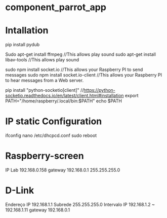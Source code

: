 # component_parrot_app

Intallation
===========
pip install pydub

Sudo apt-get install ffmpeg         //This allows play sound
sudo apt-get install libav-tools    //This allows play sound

sudo npm install socket.io          //This allows your Raspberry PI to send messages
sudo npm install socket.io-client   //This allows your Raspberry PI to hear messages from a Web server.

pip install "python-socketio[client]"       //https://python-socketio.readthedocs.io/en/latest/client.html#installation
export PATH="/home/raspberry/.local/bin:$PATH"
echo $PATH

IP static Configuration
=======================
ifconfig
nano /etc/dhcpcd.conf
sudo reboot

Raspberry-screen
================
IP Lab 192.168.0.158
gateway 192.168.0.1
255.255.255.0

D-Link
=======
Endereço IP
192.168.1.1
Subrede
255.255.255.0
Intervalo IP
192.168.1.2 ~ 192.168.1.11
gateway 192.168.0.1






